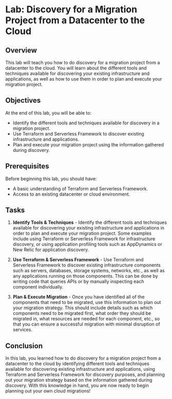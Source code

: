 # Lab: Discovery for a Migration Project from a Datacenter to the Cloud

## Overview

This lab will teach you how to do discovery for a migration project from a datacenter to the cloud. You will learn about the different tools and techniques available for discovering your existing infrastructure and applications, as well as how to use them in order to plan and execute your migration project.

## Objectives

At the end of this lab, you will be able to:

- Identify the different tools and techniques available for discovery in a migration project.
- Use Terraform and Serverless Framework to discover existing infrastructure and applications.
- Plan and execute your migration project using the information gathered during discovery.

## Prerequisites

Before beginning this lab, you should have:

- A basic understanding of Terraform and Serverless Framework.
- Access to an existing datacenter or cloud environment.

## Tasks

1.  **Identify Tools & Techniques** - Identify the different tools and techniques available for discovering your existing infrastructure and applications in order to plan and execute your migration project. Some examples include using Terraform or Serverless Framework for infrastructure discovery, or using application profiling tools such as AppDynamics or New Relic for application discovery.

2.  **Use Terraform & Serverless Framework** - Use Terraform and Serverless Framework to discover existing infrastructure components such as servers, databases, storage systems, networks, etc., as well as any applications running on those components. This can be done by writing code that queries APIs or by manually inspecting each component individually.

3.  **Plan & Execute Migration** - Once you have identified all of the components that need to be migrated, use this information to plan out your migration strategy. This should include details such as which components need to be migrated first, what order they should be migrated in, what resources are needed for each component, etc., so that you can ensure a successful migration with minimal disruption of services.

## Conclusion

In this lab, you learned how to do discovery for a migration project from a datacenter to the cloud by identifying different tools and techniques available for discovering existing infrastructure and applications, using Terraform and Serverless Framework for discovery purposes, and planning out your migration strategy based on the information gathered during discovery. With this knowledge in hand, you are now ready to begin planning out your own cloud migrations!
